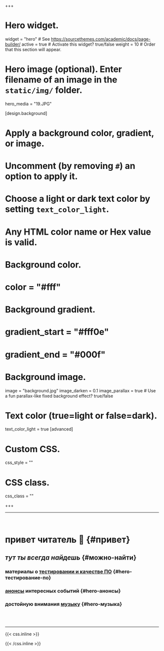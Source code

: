 +++
# Hero widget.
widget = "hero"  # See https://sourcethemes.com/academic/docs/page-builder/
active = true  # Activate this widget? true/false
weight = 10  # Order that this section will appear.

# Hero image (optional). Enter filename of an image in the `static/img/` folder.
hero_media = "19.JPG"

[design.background]
  # Apply a background color, gradient, or image.
  #   Uncomment (by removing `#`) an option to apply it.
  #   Choose a light or dark text color by setting `text_color_light`.
  #   Any HTML color name or Hex value is valid.
  
  # Background color.
  # color = "#fff"
  
  # Background gradient.
  # gradient_start = "#fff0e"
  # gradient_end = "#000f"
  
  # Background image.
  image = "background.jpg"
  image_darken = 0.1
  image_parallax = true  # Use a fun parallax-like fixed background effect? true/false

  # Text color (true=light or false=dark).
  text_color_light = true
[advanced]
 # Custom CSS. 
 css_style = ""
 
 # CSS class.
 css_class = ""
  


+++

- - -

<br/>

# привет читатель 🙏 {#привет}

## _тут ты всегда найдешь_ {#можно-найти}

### материалы о [тестировании и качестве ПО](/блог/) {#hero-тестирование-по}

### [анонсы](/анонс/) интересных событий {#hero-анонсы}

### достойную внимания [музыку](/музыка/) {#hero-музыка}

<br/>
<br/>

***

{{< css.inline >}}
<style>
  h3[id^=hero] > a {
     text-decoration: none  !important;
     color: #fc6f5c !important;
  }
  </style>
{{< /css.inline >}}
